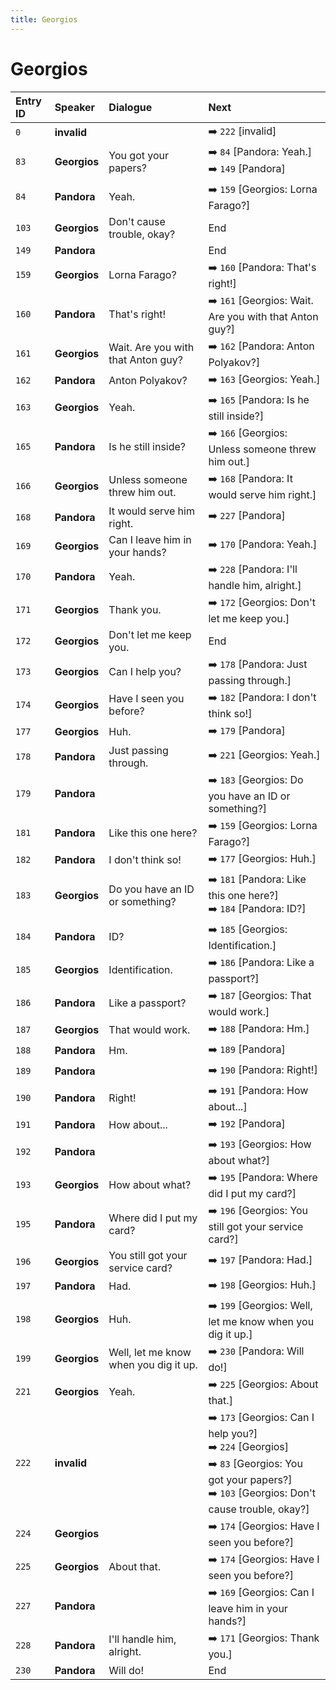 ```yaml
---
title: Georgios
---
```


# Georgios


| Entry ID | Speaker | Dialogue | Next |
| :------- | :------ | :------- | :------------ |
| `0` | **invalid** |  | ➡️ `222` \[invalid\] |
| `83` | **Georgios** | You got your papers? | ➡️ `84` \[Pandora: Yeah\.\]<br>➡️ `149` \[Pandora\] |
| `84` | **Pandora** | Yeah\. | ➡️ `159` \[Georgios: Lorna Farago?\] |
| `103` | **Georgios** | Don't cause trouble, okay? | End |
| `149` | **Pandora** |  | End |
| `159` | **Georgios** | Lorna Farago? | ➡️ `160` \[Pandora: That's right\!\] |
| `160` | **Pandora** | That's right\! | ➡️ `161` \[Georgios: Wait\. Are you with that Anton guy?\] |
| `161` | **Georgios** | Wait\. Are you with that Anton guy? | ➡️ `162` \[Pandora: Anton Polyakov?\] |
| `162` | **Pandora** | Anton Polyakov? | ➡️ `163` \[Georgios: Yeah\.\] |
| `163` | **Georgios** | Yeah\. | ➡️ `165` \[Pandora: Is he still inside?\] |
| `165` | **Pandora** | Is he still inside? | ➡️ `166` \[Georgios: Unless someone threw him out\.\] |
| `166` | **Georgios** | Unless someone threw him out\. | ➡️ `168` \[Pandora: It would serve him right\.\] |
| `168` | **Pandora** | It would serve him right\. | ➡️ `227` \[Pandora\] |
| `169` | **Georgios** | Can I leave him in your hands? | ➡️ `170` \[Pandora: Yeah\.\] |
| `170` | **Pandora** | Yeah\. | ➡️ `228` \[Pandora: I'll handle him, alright\.\] |
| `171` | **Georgios** | Thank you\. | ➡️ `172` \[Georgios: Don't let me keep you\.\] |
| `172` | **Georgios** | Don't let me keep you\. | End |
| `173` | **Georgios** | Can I help you? | ➡️ `178` \[Pandora: Just passing through\.\] |
| `174` | **Georgios** | Have I seen you before? | ➡️ `182` \[Pandora: I don't think so\!\] |
| `177` | **Georgios** | Huh\. | ➡️ `179` \[Pandora\] |
| `178` | **Pandora** | Just passing through\. | ➡️ `221` \[Georgios: Yeah\.\] |
| `179` | **Pandora** |  | ➡️ `183` \[Georgios: Do you have an ID or something?\] |
| `181` | **Pandora** | Like this one here? | ➡️ `159` \[Georgios: Lorna Farago?\] |
| `182` | **Pandora** | I don't think so\! | ➡️ `177` \[Georgios: Huh\.\] |
| `183` | **Georgios** | Do you have an ID or something? | ➡️ `181` \[Pandora: Like this one here?\]<br>➡️ `184` \[Pandora: ID?\] |
| `184` | **Pandora** | ID? | ➡️ `185` \[Georgios: Identification\.\] |
| `185` | **Georgios** | Identification\. | ➡️ `186` \[Pandora: Like a passport?\] |
| `186` | **Pandora** | Like a passport? | ➡️ `187` \[Georgios: That would work\.\] |
| `187` | **Georgios** | That would work\. | ➡️ `188` \[Pandora: Hm\.\] |
| `188` | **Pandora** | Hm\. | ➡️ `189` \[Pandora\] |
| `189` | **Pandora** |  | ➡️ `190` \[Pandora: Right\!\] |
| `190` | **Pandora** | Right\! | ➡️ `191` \[Pandora: How about\.\.\.\] |
| `191` | **Pandora** | How about\.\.\. | ➡️ `192` \[Pandora\] |
| `192` | **Pandora** |  | ➡️ `193` \[Georgios: How about what?\] |
| `193` | **Georgios** | How about what? | ➡️ `195` \[Pandora: Where did I put my card?\] |
| `195` | **Pandora** | Where did I put my card? | ➡️ `196` \[Georgios: You still got your service card?\] |
| `196` | **Georgios** | You still got your service card? | ➡️ `197` \[Pandora: Had\.\] |
| `197` | **Pandora** | Had\. | ➡️ `198` \[Georgios: Huh\.\] |
| `198` | **Georgios** | Huh\. | ➡️ `199` \[Georgios: Well, let me know when you dig it up\.\] |
| `199` | **Georgios** | Well, let me know when you dig it up\. | ➡️ `230` \[Pandora: Will do\!\] |
| `221` | **Georgios** | Yeah\. | ➡️ `225` \[Georgios: About that\.\] |
| `222` | **invalid** |  | ➡️ `173` \[Georgios: Can I help you?\]<br>➡️ `224` \[Georgios\]<br>➡️ `83` \[Georgios: You got your papers?\]<br>➡️ `103` \[Georgios: Don't cause trouble, okay?\] |
| `224` | **Georgios** |  | ➡️ `174` \[Georgios: Have I seen you before?\] |
| `225` | **Georgios** | About that\. | ➡️ `174` \[Georgios: Have I seen you before?\] |
| `227` | **Pandora** |  | ➡️ `169` \[Georgios: Can I leave him in your hands?\] |
| `228` | **Pandora** | I'll handle him, alright\. | ➡️ `171` \[Georgios: Thank you\.\] |
| `230` | **Pandora** | Will do\! | End |
